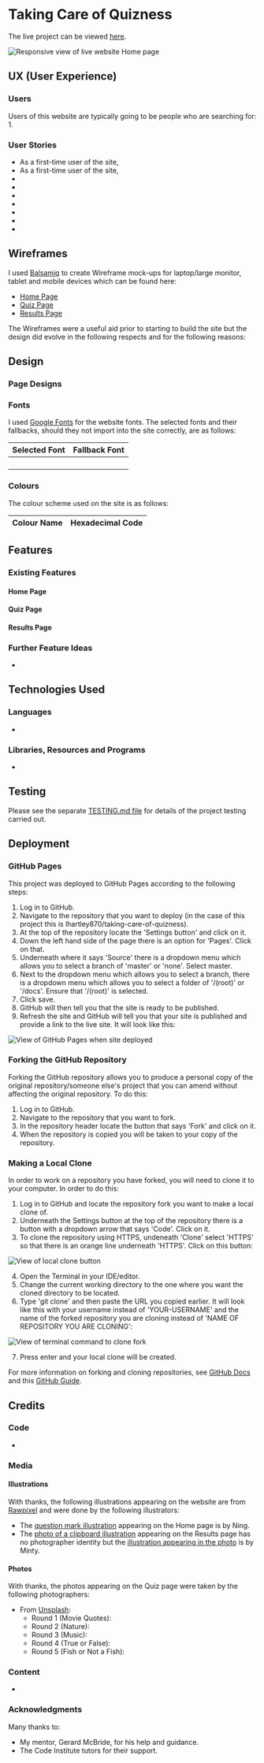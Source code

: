 # Taking Care of Quizness

The live project can be viewed [here](). 

![Responsive view of live website Home page]()

## UX (User Experience) 
### Users
Users of this website are typically going to be people who are searching for:
1. 

### User Stories
* As a first-time user of the site, 
* As a first-time user of the site,  
* 
* 
* 
* 
* 
*  
* 

## Wireframes

I used [Balsamiq](https://www.balsamiq.com) to create Wireframe mock-ups for laptop/large monitor, tablet and mobile devices which can be found here: 
* [Home Page]() 
* [Quiz Page]() 
* [Results Page]()  

The Wireframes were a useful aid prior to starting to build the site but the design did evolve in the following respects and for the following reasons:

### 

## Design

### Page Designs

### Fonts

I used [Google Fonts](https://fonts.google.com/) for the website fonts. The selected fonts and their fallbacks, should they not import into the site correctly, are as follows:

Selected Font | Fallback Font
------------- | --------------
              | 
              | 
              | 
              | 

### Colours

The colour scheme used on the site is as follows: 

Colour Name | Hexadecimal Code
------------| ---------

## Features
### Existing Features
#### Home Page

#### Quiz Page

#### Results Page

### Further Feature Ideas
* 
    
## Technologies Used

### Languages 
* 

### Libraries, Resources and Programs
* 

## Testing

Please see the separate [TESTING.md file](TESTING.md) for details of the project testing carried out. 

## Deployment

### GitHub Pages

This project was deployed to GitHub Pages according to the following steps: 

1. Log in to GitHub.
2. Navigate to the repository that you want to deploy (in the case of this project this is lhartley870/taking-care-of-quizness).
3. At the top of the repository locate the 'Settings button' and click on it. 
4. Down the left hand side of the page there is an option for 'Pages'. Click on that. 
5. Underneath where it says 'Source' there is a dropdown menu which allows you to select a branch of 'master' or 'none'. Select master. 
6. Next to the dropdown menu which allows you to select a branch, there is a dropdown menu which allows you to select a folder of '/(root)' or '/docs'. Ensure that '/(root)' is selected.
6. Click save. 
7. GitHub will then tell you that the site is ready to be published. 
8. Refresh the site and GitHub will tell you that your site is published and provide a link to the live site. It will look like this:

![View of GitHub Pages when site deployed]()

### Forking the GitHub Repository

Forking the GitHub repository allows you to produce a personal copy of the original repository/someone else's project that you can amend without affecting the original repository. To do this:

1. Log in to GitHub.
2. Navigate to the repository that you want to fork. 
3. In the repository header locate the button that says 'Fork' and click on it.  
4. When the repository is copied you will be taken to your copy of the repository. 

### Making a Local Clone

In order to work on a repository you have forked, you will need to clone it to your computer. In order to do this: 

1. Log in to GitHub and locate the repository fork you want to make a local clone of. 
2. Underneath the Settings button at the top of the repository there is a button with a dropdown arrow that says 'Code'. Click on it.  
3. To clone the repository using HTTPS, undeneath 'Clone' select 'HTTPS' so that there is an orange line underneath 'HTTPS'. Click on this button:

![View of local clone button]()

4. Open the Terminal in your IDE/editor. 
5. Change the current working directory to the one where you want the cloned directory to be located.  
6. Type 'git clone' and then paste the URL you copied earlier. It will look like this with your username instead of 'YOUR-USERNAME' and the name of the forked repository you are cloning instead of 'NAME OF REPOSITORY YOU ARE CLONING': 

![View of terminal command to clone fork]()

7. Press enter and your local clone will be created. 

For more information on forking and cloning repositories, see [GitHub Docs](https://docs.github.com/en/get-started/quickstart/fork-a-repo) and this [GitHub Guide](https://guides.github.com/activities/forking/). 

## Credits 

### Code

* 

### Media

#### Illustrations

With thanks, the following illustrations appearing on the website are from [Rawpixel](https://www.rawpixel.com/?sort=shuffle&page=1&feed=creative-feed) and were done by the following illustrators:
* The [question mark illustration](https://www.rawpixel.com/image/2626540/free-illustration-vector-question-mark) appearing on the Home page is by Ning.
* The [photo of a clipboard illustration](https://www.rawpixel.com/image/402495/free-photo-image-checklist-check-list) appearing on the Results page has no photographer identity but the [illustration appearing in the photo](https://www.rawpixel.com/image/429454/free-illustration-vector-checklist-clipboard-check-list) is by Minty. 

#### Photos

With thanks, the photos appearing on the Quiz page were taken by the following photographers: 

* From [Unsplash](https://unsplash.com/):
    * Round 1 (Movie Quotes): 
    * Round 2 (Nature): 
    * Round 3 (Music): 
    * Round 4 (True or False):
    * Round 5 (Fish or Not a Fish):

### Content

* 

### Acknowledgments

Many thanks to:
* My mentor, Gerard McBride, for his help and guidance.
* The Code Institute tutors for their support. 